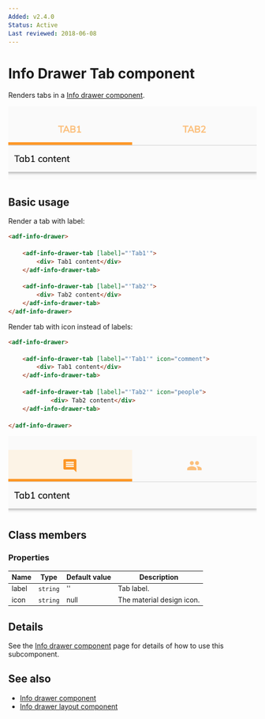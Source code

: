 ```yaml
---
Added: v2.4.0
Status: Active
Last reviewed: 2018-06-08
---
```


# Info Drawer Tab component

Renders tabs in a [Info drawer component](../core/info-drawer.component.md).

![Info drawer screenshot](../docassets/images/label-tab.png)

## Basic usage

Render a tab with label:

```html
<adf-info-drawer>

    <adf-info-drawer-tab [label]="'Tab1'">
        <div> Tab1 content</div>
    </adf-info-drawer-tab>

    <adf-info-drawer-tab [label]="'Tab2'">
        <div> Tab2 content</div>
    </adf-info-drawer-tab>
</adf-info-drawer>
```

Render tab with icon instead of labels:

```html
<adf-info-drawer>

    <adf-info-drawer-tab [label]="'Tab1'" icon="comment">
        <div> Tab1 content</div>
    </adf-info-drawer-tab>

    <adf-info-drawer-tab [label]="'Tab2'" icon="people">
            <div> Tab2 content</div>
    </adf-info-drawer-tab>

</adf-info-drawer>
```

![Info drawer screenshot](../docassets/images/icon-tab.png)

## Class members

### Properties

| Name | Type | Default value | Description |
| ---- | ---- | ------------- | ----------- |
| label | `string` | '' | Tab label. |
| icon | `string` | null | The material design icon. |

## Details

See the [Info drawer component](../core/info-drawer.component.md) page for details of how to use this subcomponent.

## See also

-   [Info drawer component](info-drawer.component.md)
-   [Info drawer layout component](info-drawer-layout.component.md)
